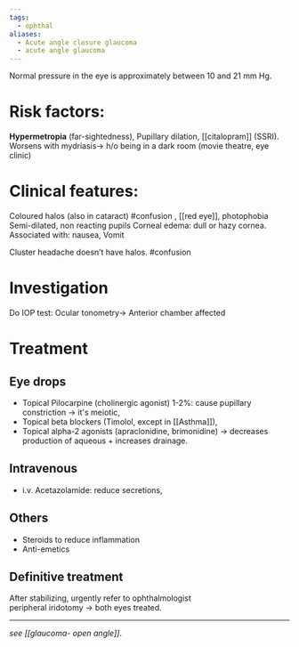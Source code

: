 ```yaml
---
tags:
  - ophthal
aliases:
  - Acute angle closure glaucoma
  - acute angle glaucoma
---
```

Normal pressure in the eye is approximately between 10 and 21 mm Hg.
# Risk factors:
**Hypermetropia** (far-sightedness), Pupillary dilation, [[citalopram]] (SSRI).
Worsens with mydriasis-> h/o being in a dark room (movie theatre, eye clinic)
# Clinical features:
Coloured halos (also in cataract) #confusion , [[red eye]], photophobia
Semi-dilated, non reacting pupils
Corneal edema: dull or hazy cornea.
Associated with: nausea, Vomit

Cluster headache doesn’t have halos. #confusion 
# Investigation
Do IOP test: Ocular tonometry-> Anterior chamber affected

# Treatment
## Eye drops
- Topical Pilocarpine (cholinergic agonist) 1-2%: cause pupillary constriction -> it's meiotic,
- Topical beta blockers (Timolol, except in [[Asthma]]),
- Topical alpha-2 agonists (apraclonidine, brimonidine) -> decreases production of aqueous + increases drainage.
## Intravenous
- i.v. Acetazolamide: reduce secretions,
## Others
- Steroids to reduce inflammation
- Anti-emetics

## Definitive treatment
After stabilizing, urgently refer to ophthalmologist  
peripheral iridotomy -> both eyes treated.

---
*see [[glaucoma- open angle]]*. 